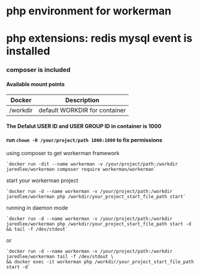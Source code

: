 # php environment for workerman 
# php extensions: redis mysql event is installed

### composer is included

#### Available mount points

| Docker              | Description |
|---------------------|-------------|
| /workdir | default WORKDIR for container |

#### The Defalut USER ID and USER GROUP ID in container is 1000
#### run `chown -R /your/project/path 1000:1000` to fix permissions

using composer to get workerman framework 

    `docker run -dit --name workerman -v /your/project/path:/workdir jaredlee/workerman composer require workerman/workerman` 

start your workerman project 

    `docker run -d --name workerman -v /your/project/path:/workdir jaredlee/workerman php /workdir/your_project_start_file_path start`

running in daemon mode

    `docker run -d --name workerman -v /your/project/path:/workdir jaredlee/workerman php /workdir/your_project_start_file_path start -d && tail -f /dev/stdout`

or

    `docker run -d --name workerman -v /your/project/path:/workdir jaredlee/workerman tail -f /dev/stdout \ 
    && docker exec -it workerman php /workdir/your_project_start_file_path start -d`
